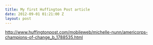 ```yaml
---
title: My first Huffington Post article
date: 2012-09-01 01:21:00 Z
layout: post
---
```


http://www.huffingtonpost.com/mobileweb/michelle-nunn/americorps-champions-of-change_b_1788535.html
